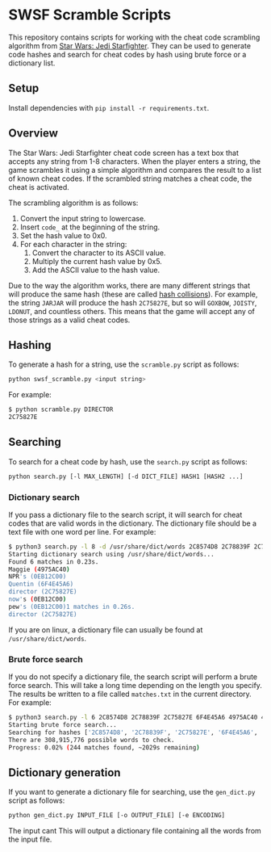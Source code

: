 # SWSF Scramble Scripts

This repository contains scripts for working with the cheat code scrambling algorithm from [Star Wars: Jedi Starfighter](https://en.wikipedia.org/wiki/Star_Wars:_Jedi_Starfighter). They can be used to generate code hashes and search for cheat codes by hash using brute force or a dictionary list.

## Setup

Install dependencies with `pip install -r requirements.txt`.

## Overview

The Star Wars: Jedi Starfighter cheat code screen has a text box that accepts any string from 1-8 characters. When the player enters a string, the game scrambles it using a simple algorithm and compares the result to a list of known cheat codes. If the scrambled string matches a cheat code, the cheat is activated.

The scrambling algorithm is as follows:
1. Convert the input string to lowercase.
2. Insert `code_` at the beginning of the string.
3. Set the hash value to 0x0.
3. For each character in the string:
    1. Convert the character to its ASCII value.
    2. Multiply the current hash value by 0x5.
    3. Add the ASCII value to the hash value.

Due to the way the algorithm works, there are many different strings that will produce the same hash (these are called [hash collisions](https://en.wikipedia.org/wiki/Hash_collision)). For example, the string `JARJAR` will produce the hash `2C75827E`, but so will `GOXBOW`, `JOISTY`, `LDONUT`, and countless others. This means that the game will accept any of those strings as a valid cheat codes.

## Hashing

To generate a hash for a string, use the `scramble.py` script as follows:

```bash
python swsf_scramble.py <input string>
```

For example:
```bash
$ python scramble.py DIRECTOR
2C75827E
```

## Searching

To search for a cheat code by hash, use the `search.py` script as follows:

```bash
python search.py [-l MAX_LENGTH] [-d DICT_FILE] HASH1 [HASH2 ...]
```

### Dictionary search

If you pass a dictionary file to the search script, it will search for cheat codes that are valid words in the dictionary. The dictionary file should be a text file with one word per line. For example:
```bash
$ python3 search.py -l 8 -d /usr/share/dict/words 2C8574D8 2C78839F 2C75827E 6F4E45A6 4975AC40 49758D30 0EB12C00
Starting dictionary search using /usr/share/dict/words...
Found 6 matches in 0.23s.
Maggie (4975AC40)
NPR's (0EB12C00)
Quentin (6F4E45A6)
director (2C75827E)
now's (0EB12C00)
pew's (0EB12C00)1 matches in 0.26s.
director (2C75827E)
```

If you are on linux, a dictionary file can usually be found at `/usr/share/dict/words`.

### Brute force search

If you do not specify a dictionary file, the search script will perform a brute force search. This will take a long time depending on the length you specify. The results be written to a file called `matches.txt` in the current directory. For example:
```bash
$ python3 search.py -l 6 2C8574D8 2C78839F 2C75827E 6F4E45A6 4975AC40 49758D30 0EB12C00
Starting brute force search...
Searching for hashes ['2C8574D8', '2C78839F', '2C75827E', '6F4E45A6', '4975AC40', '49758D30', '0EB12C00'] of length 6 or less...
There are 308,915,776 possible words to check.
Progress: 0.02% (244 matches found, ~2029s remaining)
```

## Dictionary generation

If you want to generate a dictionary file for searching, use the `gen_dict.py` script as follows:

```bash
python gen_dict.py INPUT_FILE [-o OUTPUT_FILE] [-e ENCODING]
```

The input cant This will output a dictionary file containing all the words from the input file.
